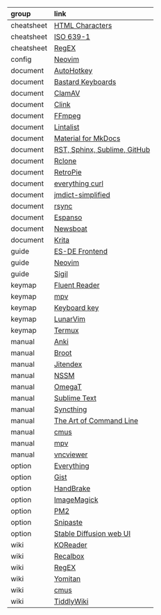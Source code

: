 group      | link
:-         | :-
cheatsheet | [HTML Characters](https://cheatsheets.zip/html-char)
cheatsheet | [ISO 639-1](https://cheatsheets.zip/iso-639-1)
cheatsheet | [RegEX](https://cheatsheets.zip/regex)
config     | [Neovim](https://github.com/potamides/dotfiles/blob/master/.config/nvim/init.lua)
document   | [AutoHotkey](https://www.autohotkey.com/docs/v2/)
document   | [Bastard Keyboards](https://docs.bastardkb.com/)
document   | [ClamAV](https://docs.clamav.net/)
document   | [Clink](https://chrisant996.github.io/clink/clink.html)
document   | [FFmpeg](https://ffmpeg.org/ffmpeg.html)
document   | [Lintalist](https://lintalist.github.io/)
document   | [Material for MkDocs](https://squidfunk.github.io/mkdocs-material/)
document   | [RST, Sphinx, Sublime, GitHub](https://sublime-and-sphinx-guide.readthedocs.io/en/latest/index.html)
document   | [Rclone](https://rclone.org/docs/)
document   | [RetroPie](https://retropie.org.uk/docs/)
document   | [everything curl](https://everything.curl.dev/)
document   | [jmdict-simplified](https://github.com/scriptin/jmdict-simplified)
document   | [rsync](https://download.samba.org/pub/rsync/rsync.1#OPTIONS)
document   | [Espanso](https://espanso.org/docs/get-started/)
document   | [Newsboat](https://newsboat.org/releases/2.10/docs/newsboat.html)
document   | [Krita](https://docs.krita.org/en/index.html)
guide      | [ES-DE Frontend](https://gitlab.com/es-de/emulationstation-de/-/blob/master/USERGUIDE.md)
guide      | [Neovim](https://neovim.io/doc/user/lua-guide.html)
guide      | [Sigil](https://sigil-ebook.com/sigil-user-guide/index2.html?epub=epub_content%2Fguide)
keymap     | [Fluent Reader](https://github.com/yang991178/fluent-reader/wiki/Support#keyboard-shortcuts)
keymap     | [mpv](https://github.com/mpv-player/mpv/blob/master/etc/input.conf)
keymap     | [Keyboard key](https://dystroy.org/broot/conf_verbs/#keyboard-key)
keymap     | [LunarVim](https://www.lunarvim.org/docs/beginners-guide/keybinds-overview)
keymap     | [Termux](https://wiki.termux.com/wiki/Touch_Keyboard)
manual     | [Anki](https://docs.ankiweb.net/)
manual     | [Broot](https://dystroy.org/broot/)
manual     | [Jitendex](https://jitendex.org/pages/guides.html)
manual     | [NSSM](https://nssm.cc/usage)
manual     | [OmegaT](https://omegat.sourceforge.io/manual-standard/en/index.html)
manual     | [Sublime Text](https://packagecontrol.io/docs/submitting_a_package)
manual     | [Syncthing](https://docs.syncthing.net/users/syncthing.html)
manual     | [The Art of Command Line](https://github.com/jlevy/the-art-of-command-line)
manual     | [cmus](https://linux.die.net/man/1/cmus)
manual     | [mpv](https://mpv.io/manual/master/)
manual     | [vncviewer](https://tigervnc.org/doc/vncviewer.html)
option     | [Everything](https://www.voidtools.com/support/everything/searching/)
option     | [Gist](https://gist.github.com/santisbon/2e1e9c69b58bdf4c9624219a44d40d83)
option     | [HandBrake](https://handbrake.fr/docs/en/latest/cli/command-line-reference.html)
option     | [ImageMagick](https://imagemagick.org/script/command-line-processing.php)
option     | [PM2](https://pm2.io/docs/runtime/reference/pm2-cli/)
option     | [Snipaste](https://docs.snipaste.com/zh-cn/command-line-options)
option     | [Stable Diffusion web UI](https://github.com/AUTOMATIC1111/stable-diffusion-webui/wiki/Command-Line-Arguments-and-Settings)
wiki       | [KOReader](https://github.com/koreader/koreader/wiki)
wiki       | [Recalbox](https://wiki.recalbox.com/en/home)
wiki       | [RegEX](https://github.com/google/re2/wiki/Syntax)
wiki       | [Yomitan](https://yomitan.wiki/)
wiki       | [cmus](https://wiki.gentoo.org/wiki/Cmus)
wiki       | [TiddlyWiki](https://tiddlywiki.com/)